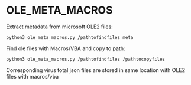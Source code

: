 # OLE_META_MACROS

Extract metadata from microsoft OLE2 files:

    python3 ole_meta_macros.py /pathtofindfiles meta
  
Find ole files with Macros/VBA and copy to path:

    python3 ole_meta_macros.py /pathtofindfiles /pathtocopyfiles
    
Corresponding virus total json files are stored in same location with OLE2 files with macros/vba
